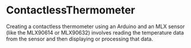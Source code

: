 # ContactlessThermometer
Creating a contactless thermometer using an Arduino and an MLX sensor (like the MLX90614 or MLX90632) involves reading the temperature data from the sensor and then displaying or processing that data. 
